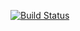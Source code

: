 [![Build Status](https://app.travis-ci.com/JyjyStudio/Test-Driven-Development.svg?branch=main)](https://app.travis-ci.com/JyjyStudio/Test-Driven-Development)
